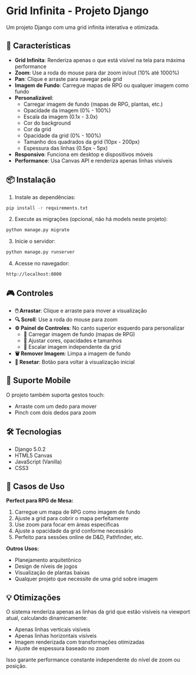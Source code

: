 # Grid Infinita - Projeto Django

Um projeto Django com uma grid infinita interativa e otimizada.

## 🚀 Características

- **Grid Infinita**: Renderiza apenas o que está visível na tela para máxima performance
- **Zoom**: Use a roda do mouse para dar zoom in/out (10% até 1000%)
- **Pan**: Clique e arraste para navegar pela grid
- **Imagem de Fundo**: Carregue mapas de RPG ou qualquer imagem como fundo
- **Personalizável**: 
  - Carregar imagem de fundo (mapas de RPG, plantas, etc.)
  - Opacidade da imagem (0% - 100%)
  - Escala da imagem (0.1x - 3.0x)
  - Cor do background
  - Cor da grid
  - Opacidade da grid (0% - 100%)
  - Tamanho dos quadrados da grid (10px - 200px)
  - Espessura das linhas (0.5px - 5px)
- **Responsivo**: Funciona em desktop e dispositivos móveis
- **Performance**: Usa Canvas API e renderiza apenas linhas visíveis

## 📦 Instalação

1. Instale as dependências:
```bash
pip install -r requirements.txt
```

2. Execute as migrações (opcional, não há models neste projeto):
```bash
python manage.py migrate
```

3. Inicie o servidor:
```bash
python manage.py runserver
```

4. Acesse no navegador:
```
http://localhost:8000
```

## 🎮 Controles

- **🖱️ Arrastar**: Clique e arraste para mover a visualização
- **🔍 Scroll**: Use a roda do mouse para zoom
- **⚙️ Painel de Controles**: No canto superior esquerdo para personalizar
  - 📁 Carregar imagem de fundo (mapas de RPG)
  - 🎨 Ajustar cores, opacidades e tamanhos
  - 📏 Escalar imagem independente da grid
- **🗑️ Remover Imagem**: Limpa a imagem de fundo
- **🔄 Resetar**: Botão para voltar à visualização inicial

## 📱 Suporte Mobile

O projeto também suporta gestos touch:
- Arraste com um dedo para mover
- Pinch com dois dedos para zoom

## 🛠️ Tecnologias

- Django 5.0.2
- HTML5 Canvas
- JavaScript (Vanilla)
- CSS3

## 🎲 Casos de Uso

**Perfect para RPG de Mesa:**
1. Carregue um mapa de RPG como imagem de fundo
2. Ajuste a grid para cobrir o mapa perfeitamente
3. Use zoom para focar em áreas específicas
4. Ajuste a opacidade da grid conforme necessário
5. Perfeito para sessões online de D&D, Pathfinder, etc.

**Outros Usos:**
- Planejamento arquitetônico
- Design de níveis de jogos
- Visualização de plantas baixas
- Qualquer projeto que necessite de uma grid sobre imagem

## 💡 Otimizações

O sistema renderiza apenas as linhas da grid que estão visíveis na viewport atual, calculando dinamicamente:
- Apenas linhas verticais visíveis
- Apenas linhas horizontais visíveis
- Imagem renderizada com transformações otimizadas
- Ajuste de espessura baseado no zoom

Isso garante performance constante independente do nível de zoom ou posição.

